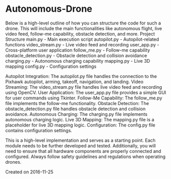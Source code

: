 # Autonomous-Drone
Below is a high-level outline of how you can structure the code for such a drone. This will include the main functionalities like autonomous flight, live video feed, follow-me capability, obstacle detection, and more.
Project Structure
main.py - Main execution script
autopilot.py - Autopilot-related functions
video_stream.py - Live video feed and recording
user_app.py - Cross-platform user application
follow_me.py - Follow-me capability
obstacle_detection.py - Obstacle detection and collision avoidance
charging.py - Autonomous charging capability
mapping.py - Live 3D mapping
config.py - Configuration settings

Autopilot Integration: The autopilot.py file handles the connection to the Pixhawk autopilot, arming, takeoff, navigation, and landing.
Video Streaming: The video_stream.py file handles live video feed and recording using OpenCV.
User Application: The user_app.py file provides a simple GUI for user commands using Tkinter.
Follow-Me Capability: The follow_me.py file implements the follow-me functionality.
Obstacle Detection: The obstacle_detection.py file handles obstacle detection and collision avoidance.
Autonomous Charging: The charging.py file implements autonomous charging logic.
Live 3D Mapping: The mapping.py file is a placeholder for live 3D mapping logic.
Configuration: The config.py file contains configuration settings.

This is a high-level implementation and serves as a starting point. Each module needs to be further developed and tested. Additionally, you will need to ensure that all hardware components are properly connected and configured. Always follow safety guidelines and regulations when operating drones.



Created on 2016-11-25